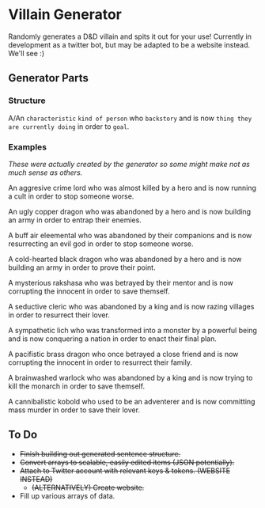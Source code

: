 # Villain Generator
Randomly generates a D&D villain and spits it out for your use!  Currently in development as a twitter bot, but may be adapted to be a website instead.  We'll see :)

## Generator Parts
### Structure
A/An `characteristic` `kind of person` who `backstory` and is now `thing they are currently doing` in order to `goal`.

### Examples
*These were actually created by the generator so some might make not as much sense as others.*

An aggresive crime lord who was almost killed by a hero and is now running a cult in order to stop someone worse.

An ugly copper dragon who was abandoned by a hero and is now building an army in order to entrap their enemies.

A buff air eleemental who was abandoned by their companions and is now resurrecting an evil god in order to stop someone worse.

A cold-hearted black dragon who was abandoned by a hero and is now building an army in order to prove their point.

A mysterious rakshasa who was betrayed by their mentor and is now corrupting the innocent in order to save themself.

A seductive cleric who was abandoned by a king and is now razing villages in order to resurrect their lover.

A sympathetic lich who was transformed into a monster by a powerful being and is now conquering a nation in order to enact their final plan.

A pacifistic brass dragon who once betrayed a close friend and is now corrupting the innocent in order to resurrect their family.

A brainwashed warlock who was abandoned by a king and is now trying to kill the monarch in order to save themself.

A cannibalistic kobold who used to be an adventerer and is now committing mass murder in order to save their lover.

## To Do
- ~~Finish building out generated sentence structure.~~
- ~~Convert arrays to scalable, easily edited items (JSON potentially).~~
- ~~Attach to Twitter account with relevant keys & tokens. (WEBSITE INSTEAD)~~
	- ~~(ALTERNATIVELY) Create website.~~
- Fill up various arrays of data.
